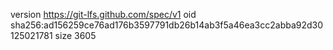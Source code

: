 version https://git-lfs.github.com/spec/v1
oid sha256:ad156259ce76ad176b3597791db26b14ab3f5a46ea3cc2abba92d30125021781
size 3605
